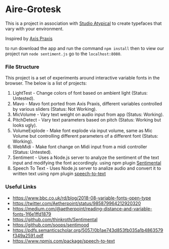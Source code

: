 # Aire-Grotesk

This is a project in association with [Studio Atypical](http://studioatypical.com/) to create typefaces that vary with your environment.

Inspired by [Axis Praxis](https://www.axis-praxis.org/specimens/__DEFAULT__)

to run download the app and run the command `npm install` then to view our project run `node sentiment.js` go to the `localhost:8080`.

### File Structure

This project is a set of experiments around interactive variable fonts in the browser. The below is a list of projects:

1. LightTest - Change colors of font based on ambient light (Status: Untested).
2. Mavo - Mavo font ported from Axis Praxis, different variables controlled by various sliders (Status: Not Working).
3. MicVolume - Vary text weight on audio input from app (Status: Working).
4. PitchDetect - Vary text parameters based on pitch (Status: Working but looks ugly).
5. VolumeExplode - Make font explode via input volume, same as Mic Volume but controlling different parameters of a different font (Status: Working).
6. WebMidi - Make font change on Midi input from a midi controller (Status: Untested).
7. Sentiment - Uses a Node.js server to analyze the sentiment of the text input and modifying the font accordingly. using npm plugin [Sentimental](https://github.com/thinkroth/Sentimental)
8. Speech To Text - Uses Node.js server to analize audio and convert it to written text using npm plugin [speech-to-text](https://www.npmjs.com/package/speech-to-text)

### Useful Links

  * https://www.bbc.co.uk/rd/blog/2018-08-variable-fonts-open-type
  * https://twitter.com/Aetherpoint/status/985879964212920320
  * https://medium.com/@aetherpoint/reading-distance-and-variable-fonts-1f6e1ffd1879
  * https://github.com/thinkroth/Sentimental
  * https://github.com/soops/sentimood
  * https://pdfs.semanticscholar.org/5057/0b1ae743d853fb035a1b4863579f349a2591.pdf
  * https://www.npmjs.com/package/speech-to-text
